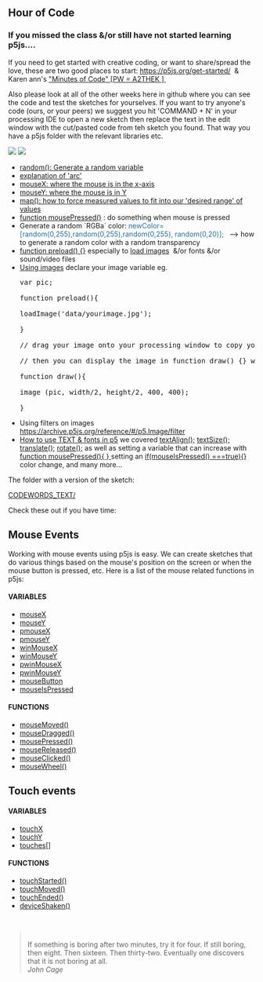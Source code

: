 <h2>Hour of Code</h2>
<h3>If you missed the class &amp;/or still have not started learning p5js....</h3>
<p>If you need to get started with creative coding, or want to share/spread the love, these are two good places to start: <a href="https://p5js.org/get-started/" target="_blank" rel="noopener">https://p5js.org/get-started/</a>&nbsp; &amp; Karen ann's <a class="inline_disabled" href="https://vimeo.com/showcase/7191039" target="_blank" rel="noopener">"Minutes of Code" [PW = A2THEK ]&nbsp;</a></p>
<p>Also please look at all of the other weeks here in github where you can see the code and test the sketches for yourselves. If you want to try anyone's code (ours, or your peers) we suggest you hit 'COMMAND + N' in your processing IDE to open a new sketch then replace the text in the edit window with the cut/pasted code from teh sketch you found. That way you have a p5js folder with the relevant libraries etc.</p>
<img src="https://github.com/user-attachments/assets/c0f64348-60c7-4876-8d29-46ce31b1964c"/>

<img src="https://github.com/user-attachments/assets/94c933b9-02a5-428e-add6-f2822829acf5" />

<ul>
    <li><a class="inline_disabled" href="https://p5js.org/reference/#/p5/random" target="_blank" rel="noopener">random(): Generate a random variable</a></li>
    <li><a class="inline_disabled" title="Link" href="https://archive.p5js.org/reference/#/p5/arc" target="_blank" rel="noopener">explanation of 'arc'</a></li>
    <li><a class="inline_disabled" href="https://p5js.org/reference/#/p5/mouseX" target="_blank" rel="noopener">mouseX: where the mouse is in the x-axis</a></li>
    <li><a class="inline_disabled" href="https://p5js.org/reference/#/p5/mouseY" target="_blank" rel="noopener">mouseY: where the mouse is in Y</a></li>
    <li><a class="inline_disabled" href="https://p5js.org/reference/#/p5/map" target="_blank" rel="noopener">map(): how to force measured values to fit into our 'desired range' of values</a></li>
    <li><a class="inline_disabled" href="https://p5js.org/reference/#/p5/mousePressed" target="_blank" rel="noopener">function mousePressed()</a> : do something when mouse is pressed</li>
    <li>Generate a random `RGBa` color: <span style="color: #236fa1;">newColor=[random(0,255),random(0,255),random(0,255), random(0,20)];&nbsp;</span> &nbsp;--&gt; how to generate a random color with a random transparency&nbsp;</li>
    <li><a class="inline_disabled" title="Link" href="https://archive.p5js.org/reference/#/p5/preload" target="_blank" rel="noopener">function preload() {}</a> especially to <a class="inline_disabled" href="https://archive.p5js.org/reference/#/p5/loadImage" target="_blank" rel="noopener">load images</a>&nbsp; &amp;/or fonts &amp;/or sound/video files</li>
    <li><a class="inline_disabled" href="https://archive.p5js.org/reference/#/p5/image" target="_blank" rel="noopener">Using images</a> declare your image variable eg.
        <pre>var pic;<br /><br />function preload(){<br /><br />loadImage('data/yourimage.jpg');<br /><br />}<br /><br />// drag your image onto your processing window to copy your image file to your 'data/ folder'<br /><br />// then you can display the image in function draw() {} with 'image(pic, x, y, w, h);'<br /><br />function draw(){<br /><br />image (pic, width/2, height/2, 400, 400);<br /><br />}</pre>
    </li>
    <li>Using filters on images <a href="https://archive.p5js.org/reference/#/p5.Image/filter" target="_blank" rel="noopener">https://archive.p5js.org/reference/#/p5.Image/filter</a>&nbsp;</li>
    <li><a class="inline_disabled" href="https://archive.p5js.org/reference/#/p5/text" target="_blank" rel="noopener">How to use TEXT &amp; fonts in p5</a> we covered <a class="inline_disabled" href="https://archive.p5js.org/reference/#/p5/textAlign" target="_blank" rel="noopener">textAlign();</a> <a class="inline_disabled" href="https://archive.p5js.org/reference/#/p5/textSize" target="_blank" rel="noopener">textSize();</a> <a class="inline_disabled" href="https://archive.p5js.org/reference/#/p5/translate" target="_blank" rel="noopener">translate();</a> <a class="inline_disabled" href="https://archive.p5js.org/reference/#/p5/rotate" target="_blank" rel="noopener">rotate();</a> as well as setting a variable that can increase with <a class="inline_disabled" href="https://archive.p5js.org/reference/#/p5/mousePressed" target="_blank" rel="noopener">function mousePressed(){ } </a> setting an <a class="inline_disabled" href="https://archive.p5js.org/reference/#/p5/mouseIsPressed" target="_blank" rel="noopener">if(mouseIsPressed() ===true){}</a> color change, and many more... &nbsp;</li>
</ul>
<p>The folder with a version of the sketch:</p>
<p><a href="CODEWORDS2024_TEXT/">CODEWORDS_TEXT/</a></p>
<p>Check these out if you have time:</p>
<h2>Mouse Events</h2>
<p>Working with mouse events using p5js is easy. We can create sketches that do various things based on the mouse's position on the screen or when the mouse button is pressed, etc. Here is a list of the mouse related functions in p5js:</p>
<h4>VARIABLES</h4>
<ul>
    <li><a href="http://p5js.org/reference/#/p5/mouseX">mouseX</a></li>
    <li><a href="http://p5js.org/reference/#/p5/mouseY">mouseY</a></li>
    <li><a href="http://p5js.org/reference/#/p5/pmouseX">pmouseX</a></li>
    <li><a href="http://p5js.org/reference/#/p5/pmouseY">pmouseY</a></li>
    <li><a href="http://p5js.org/reference/#/p5/winMouseX">winMouseX</a></li>
    <li><a href="http://p5js.org/reference/#/p5/winMouseY">winMouseY</a></li>
    <li><a href="http://p5js.org/reference/#/p5/pwinMouseX">pwinMouseX</a></li>
    <li><a href="http://p5js.org/reference/#/p5/pwinMouseY">pwinMouseY</a></li>
    <li><a href="http://p5js.org/reference/#/p5/mouseButton">mouseButton</a></li>
    <li><a href="http://p5js.org/reference/#/p5/mouseIsPressed">mouseIsPressed</a></li>
</ul>
<h4>FUNCTIONS</h4>
<ul>
    <li><a href="http://p5js.org/reference/#/p5/mouseMoved">mouseMoved()</a></li>
    <li><a href="http://p5js.org/reference/#/p5/mouseDragged">mouseDragged()</a></li>
    <li><a href="http://p5js.org/reference/#/p5/mousePressed">mousePressed()</a></li>
    <li><a href="http://p5js.org/reference/#/p5/mouseReleased">mouseReleased()</a></li>
    <li><a href="http://p5js.org/reference/#/p5/mouseClicked">mouseClicked()</a></li>
    <li><a href="http://p5js.org/reference/#/p5/mouseWheel">mouseWheel()</a></li>
</ul>
<h2><a id="user-content-touch-events" class="anchor" href="https://github.com/karenanndonnachie/Slave-To-The-Algorithm/tree/master/P5js#touch-events" aria-hidden="true"></a>Touch events</h2>
<h4>VARIABLES</h4>
<ul>
    <li><a href="http://p5js.org/reference/#/p5/touchX">touchX</a></li>
    <li><a href="http://p5js.org/reference/#/p5/touchY">touchY</a></li>
    <li><a href="http://p5js.org/reference/#/p5/touches[]">touches[]</a></li>
</ul>
<h4>FUNCTIONS</h4>
<ul>
    <li><a href="http://p5js.org/reference/#/p5/touchStarted">touchStarted()</a></li>
    <li><a href="http://p5js.org/reference/#/p5/touchMoved">touchMoved()</a></li>
    <li><a href="http://p5js.org/reference/#/p5/touchEnded">touchEnded()</a></li>
    <li><a href="https://p5js.org/reference/#/p5/deviceShaken">deviceShaken()</a></li>
</ul>
<p class="">&nbsp;</p>
<blockquote id="emble-customise-1820467e" class="customise emble emble-bq emble-bq-citation-on emble-bq-fullwidth-on emble-bq-theme-rmit emble-prevent-insert" data-context-menu="customise delete" data-emble-name="Blockquote" data-customise="new-bq-citation new-bq-fullwidth new-bq-theme" data-emble-version="2.0">
    <div class="bq-before">&nbsp;</div>
    <span>If something is boring after two minutes, try it for four. If still boring, then eight. Then sixteen. Then thirty-two. Eventually one discovers that it is not boring at all.</span><br /><cite>John Cage<br /></cite>
</blockquote>
<p class="narrow-p">&nbsp;</p>
